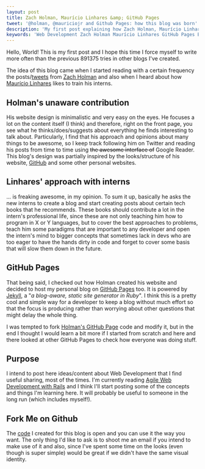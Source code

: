 ```yaml
---
layout: post
title: Zach Holman, Maurício Linhares &amp; GitHub Pages
tweet: '@holman, @mauriciojr and Github Pages: how this blog was born'
description: 'My first post explaining how Zach Holman, Maurício Linhares & GitHub Pages contributed to the whole idea behind this blog'
keywords: 'Web Development Zach Holman Maurício Linhares GitHub Pages Blog'
---
```


Hello, World! This is my first post and I hope this time I force myself to write more often than the previous 891375 tries in other blogs I've created.

The idea of this blog came when I started reading with a certain frequency the posts/[tweets](https://twitter.com/#!/holman) from [Zach Holman](http://zachholman.com/) and also when I heard about how [Maurício Linhares](http://techbot.me) likes to train his interns.

## Holman's unaware contribution
His website design is minimalistic and very easy on the eyes. He focuses a lot on the content itself (I think) and therefore, right on the front page, you see what he thinks/does/suggests about everything he finds interesting to talk about. Particularly, I find that his approach and opinions about many things to be awesome, so I keep track following him on Twitter and reading his posts from time to time using ~~the awesome interface of~~ Google Reader. This blog's design was partially inspired by the looks/structure of his website, [GitHub](http://github.com) and some other personal websites.

## Linhares' approach with interns
... is freaking awesome, in my opinion. To sum it up, basically he asks the new interns to create a blog and start creating posts about certain tech books that he recommends. These books should contribute a lot in the intern's professional life, since these are not only teaching him how to program in X or Y languages, but to cover the best approaches to problems, teach him some paradigms that are important to any developer and open the intern's mind to bigger concepts that sometimes lack in devs who are too eager to have the hands dirty in code and forget to cover some basis that will slow them down in the future.

## GitHub Pages
That being said, I checked out how Holman created his website and decided to host my personal blog on [GitHub Pages](http://pages.github.com/) too. It is powered by [Jekyll](https://github.com/mojombo/jekyll), a "*a blog-aware, static site generator in Ruby*". I think this is a pretty cool and simple way for a developer to keep a blog without much effort so that the focus is producing rather than worrying about other questions that might delay the whole thing.

I was tempted to fork [Holman's GitHub Page](https://github.com/holman/holman.github.com) code and modify it, but in the end I thought I would learn a bit more if I started from scratch and here and there looked at other GitHub Pages to check how everyone was doing stuff.

## Purpose
I intend to post here ideas/content about Web Development that I find useful sharing, most of the times. I'm currently reading [Agile Web Development with Rails](http://pragprog.com/book/rails2/agile-web-development-with-rails) and I think I'll start posting some of the concepts and things I'm learning here. It will probably be useful to someone in the long run (which includes myself!).

## Fork Me on Github
The [code](https://github.com/arthurgouveia/arthurgouveia.github.com) I created for this blog is open and you can use it the way you want. The only thing I'd like to ask is to shoot me an email if you intend to make use of it and also, since I've spent some time on the looks (even though is super simple) would be great if we didn't have the same visual identity.
